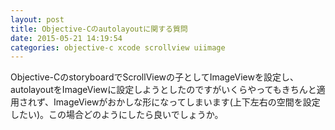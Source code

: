 ```yaml
---
layout: post
title: Objective-Cのautolayoutに関する質問
date: 2015-05-21 14:19:54
categories: objective-c xcode scrollview uiimage
---
```

<p>Objective-CのstoryboardでScrollViewの子としてImageViewを設定し、autolayoutをImageViewに設定しようとしたのですがいくらやってもきちんと適用されず、ImageViewがおかしな形になってしまいます(上下左右の空間を設定したい)。この場合どのようにしたら良いでしょうか。</p>
